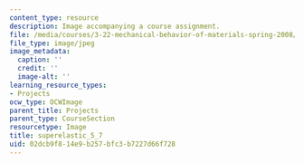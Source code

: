 ```yaml
---
content_type: resource
description: Image accompanying a course assignment.
file: /media/courses/3-22-mechanical-behavior-of-materials-spring-2008/02dcb9f814e9b257bfc3b7227d66f728_superelastic_5_7.jpg
file_type: image/jpeg
image_metadata:
  caption: ''
  credit: ''
  image-alt: ''
learning_resource_types:
- Projects
ocw_type: OCWImage
parent_title: Projects
parent_type: CourseSection
resourcetype: Image
title: superelastic_5_7
uid: 02dcb9f8-14e9-b257-bfc3-b7227d66f728
---
```

